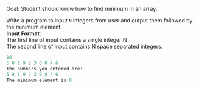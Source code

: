 Goal: Student should know how to find minimum in an array.  

Write a program to input `N` integers from user and output them followed by the minimum element.  
**Input Format**:  
The first line of input contains a single integer N  
The second line of input contains N space separated integers.  


```cpp
10
5 8 1 9 2 3 0 8 4 6
The numbers you entered are:  
5 8 1 9 2 3 0 8 4 6
The minimum element is 0
```
